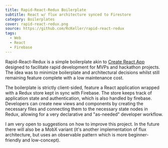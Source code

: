 ```yaml
---
title: Rapid-React-Redux Boilerplate
subtitle: React w/ flux architecture synced to Firestore
category: Boilerplates
cover: rapid-react-redux.png
source: https://github.com/RcKeller/rapid-react-redux
tags:
  - Web
  - React
  - Firebase
---
```


Rapid-React-Redux is a simple boilerplate akin to [Create React App](https://github.com/facebook/create-react-app) designed to facilitate rapid development for MVPs and hackathon projects. The idea was to minimize boilerplate and architectural decisions whilst still remaining feature complete with a low maintenance cost.

The boilerplate is strictly client-sided, feature a React application wrapped with a Redux store kept in sync with Firebase. The store keeps track of application state and authentication, which is also handled by firebase. Developers can create new views and components by creating the necessary files and connecting them to the necessary state nodes in Redux, allowing for a very declarative and "as-needed" developer workflow.

I am very open to suggestions on how to improve this project. In the future there will also be a MobX variant (it's another implementation of flux architecture, but uses an observable pattern which is more beginner-friendly and low-concept).
